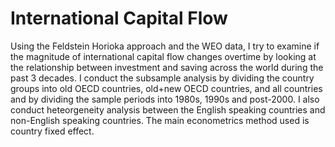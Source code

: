 # International Capital Flow
Using the Feldstein Horioka approach and the WEO data, I try to examine if the magnitude of international capital flow changes overtime by looking at the relationship between investment and saving across the world during the past 3 decades. I conduct the subsample analysis by dividing the country groups into old OECD countries, old+new OECD countries, and all countries and by dividing the sample periods into 1980s, 1990s and post-2000. 
I also conduct heteorgeneity analysis between the English speaking countries and non-English speaking countries. 
The main econometrics method used is country fixed effect.
